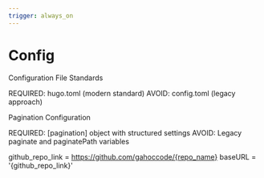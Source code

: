 ```yaml
---
trigger: always_on
---
```


# Config

Configuration File Standards

REQUIRED: hugo.toml (modern standard)
AVOID: config.toml (legacy approach)


Pagination Configuration

REQUIRED: [pagination] object with structured settings
AVOID: Legacy paginate and paginatePath variables

github_repo_link = https://github.com/gahoccode/{repo_name}
baseURL = '{github_repo_link}' 